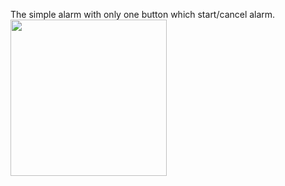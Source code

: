 The simple alarm with only one button which start/cancel alarm.
<img src="https://pp.userapi.com/c837227/v837227793/55a2a/49XSg_WN3n0.jpg" width="250">
